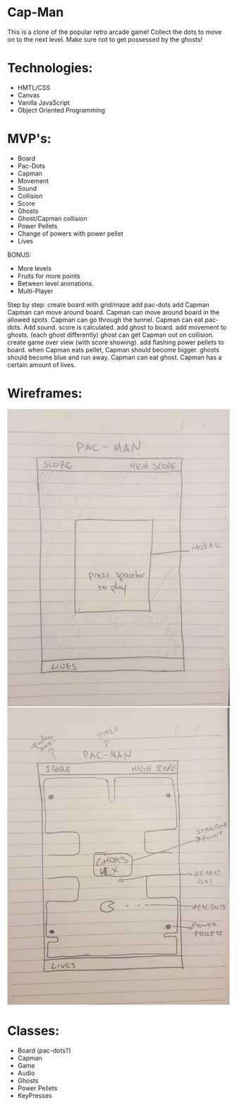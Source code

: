 # Cap-Man

This is a clone of the popular retro arcade game!
Collect the dots to move on to the next level. Make sure not to get possessed by the ghosts!

# Technologies:
- HMTL/CSS
- Canvas
- Vanilla JavaScript
- Object Oriented Programming

# MVP's:
- Board
- Pac-Dots
- Capman
- Movement
- Sound
- Collision
- Score
- Ghosts
- Ghost/Capman collision
- Power Pellets
- Change of powers with power pellet
- Lives

BONUS:
- More levels
- Fruits for more points
- Between level animations.
- Multi-Player

Step by step:
create board with grid/maze
add pac-dots
add Capman
Capman can move around board.
Capman can move around board in the allowed spots.
Capman can go through the tunnel.
Capman can eat pac-dots.
Add sound.
score is calculated.
add ghost to board.
add movement to ghosts. (each ghost differently)
ghost can get Capman out on collision.
create game over view (with score showing).
add flashing power pellets to board.
when Capman eats pellet, Capman should become bigger.
ghosts should become blue and run away.
Capman can eat ghost.
Capman has a certain amount of lives.


# Wireframes:
![before game - modal](./assets/images/Before_Game_Modal.png)
![during game](./assets/images/During_Game.png)


# Classes:
- Board (pac-dots?)
- Capman
- Game
- Audio
- Ghosts
- Power Pellets
- KeyPresses

